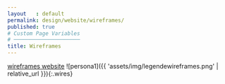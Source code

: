 ```yaml
---
layout   : default
permalink: design/website/wireframes/
published: true
# Custom Page Variables
# ─────────────────────
title: Wireframes
---
```

<a href="https://xd.adobe.com/view/9816b9fc-09c6-487c-4470-666fb35ab974-ee27/" target="_parent" class="btn btn-primary">wireframes website</a>
![persona1]({{ 'assets/img/legendewireframes.png' | relative_url }}){:.wires}